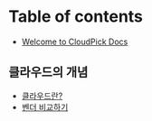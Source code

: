 # Table of contents

- [Welcome to CloudPick Docs](README.md)

## 클라우드의 개념 <a id="about-cloud"></a>

- [클라우드란?](about-cloud/what-is-cloud.md)
- [벤더 비교하기](about-cloud/compare-clouds.md)